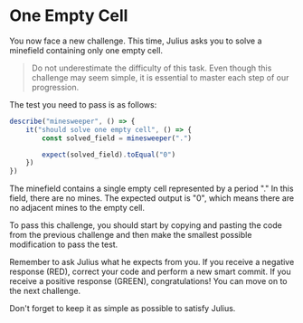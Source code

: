 # One Empty Cell

You now face a new challenge. This time, Julius asks you to solve a minefield containing only one empty cell.

> Do not underestimate the difficulty of this task. Even though this challenge may seem simple, it is essential to master each step of our progression.

The test you need to pass is as follows:

```ts
describe("minesweeper", () => {
    it("should solve one empty cell", () => {
        const solved_field = minesweeper(".")

        expect(solved_field).toEqual("0")
    })
})
```

The minefield contains a single empty cell represented by a period "."
In this field, there are no mines. The expected output is "0", which means there are no adjacent mines to the empty cell.

To pass this challenge, you should start by copying and pasting the code from the previous challenge and then make the smallest possible modification to pass the test.

Remember to ask Julius what he expects from you. If you receive a negative response (RED), correct your code and perform a new smart commit. If you receive a positive response (GREEN), congratulations! You can move on to the next challenge.

Don't forget to keep it as simple as possible to satisfy Julius.